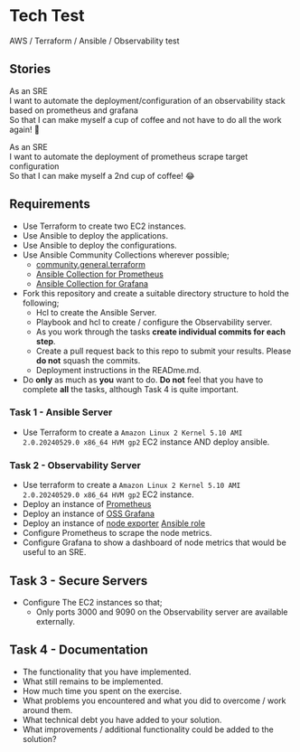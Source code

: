 # Tech Test
AWS / Terraform / Ansible / Observability test

## Stories ##

As an SRE <br>
I want to automate the deployment/configuration of an observability stack based on prometheus and grafana <br>
So that I can make myself a cup of coffee and not have to do all the work again! 🤣 <br>

As an SRE <br>
I want to automate the deployment of prometheus scrape target configuration <br>
So that I can make myself a 2nd cup of coffee! 😂 <br>

## Requirements ##

- Use Terraform to create two EC2 instances.
- Use Ansible to deploy the applications.
- Use Ansible to deploy the configurations.
- Use Ansible Community Collections wherever possible;
  - [community.general.terraform](https://docs.ansible.com/ansible/latest/collections/community/general/terraform_module.html)
  - [Ansible Collection for Prometheus](https://github.com/prometheus-community/ansible)
  - [Ansible Collection for Grafana](https://github.com/grafana/grafana-ansible-collection)
- Fork this repository and create a suitable directory structure to hold the following;
  - Hcl to create the Ansible Server.
  - Playbook and hcl to create / configure the Observability server.
  - As you work through the tasks **create individual commits for each step**.
  - Create a pull request back to this repo to submit your results.  Please **do not** squash the commits.
  - Deployment instructions in the READme.md.
- Do **only** as much as **you** want to do. **Do not** feel that you have to complete **all** the tasks, although Task 4 is quite important.

### Task 1 - Ansible Server ###

- Use Terraform to create a `Amazon Linux 2 Kernel 5.10 AMI 2.0.20240529.0 x86_64 HVM gp2` EC2 instance AND deploy ansible.

### Task 2 - Observability Server ###

- Use terraform to create a `Amazon Linux 2 Kernel 5.10 AMI 2.0.20240529.0 x86_64 HVM gp2` EC2 instance.
- Deploy an instance of [Prometheus](https://prometheus.io/download/)
- Deploy an instance of [OSS Grafana](https://grafana.com/grafana/download?pg=oss-graf&plcmt=hero-btn-1)
- Deploy an instance of [node exporter](https://github.com/prometheus/node_exporter) [Ansible role](https://prometheus-community.github.io/ansible/branch/main/node_exporter_role.html)
- Configure Prometheus to scrape the node metrics.
- Configure Grafana to show a dashboard of node metrics that would be useful to an SRE.

## Task 3 - Secure Servers ##

- Configure The EC2 instances so that;
  - Only ports 3000 and 9090 on the Observability server are available externally.
 
## Task 4 - Documentation ##

- The functionality that you have implemented.
- What still remains to be implemented.
- How much time you spent on the exercise.
- What problems you encountered and what you did to overcome / work around them.
- What technical debt you have added to your solution.
- What improvements / additional functionality could be added to the solution?
